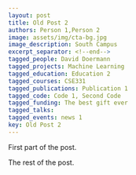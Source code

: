 ```yaml
---
layout: post
title: Old Post 2
authors: Person 1,Person 2
image: assets/img/cta-bg.jpg
image_description: South Campus
excerpt_separator: <!--end-->
tagged_people: David Doermann
tagged_projects: Machine Learning
tagged_education: Education 2
tagged_courses: CSE331
tagged_publications: Publication 1
tagged_code: Code 1, Second Code
tagged_funding: The best gift ever
tagged_talks: 
tagged_events: news 1
key: Old Post 2
---
```

First part of the post. <!--end-->

The rest of the post.
